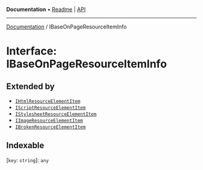 **Documentation** • [Readme](../README.md) \| [API](../globals.md)

***

[Documentation](../README.md) / IBaseOnPageResourceItemInfo

# Interface: IBaseOnPageResourceItemInfo

## Extended by

- [`IHtmlResourceElementItem`](IHtmlResourceElementItem.md)
- [`IScriptResourceElementItem`](IScriptResourceElementItem.md)
- [`IStylesheetResourceElementItem`](IStylesheetResourceElementItem.md)
- [`IImageResourceElementItem`](IImageResourceElementItem.md)
- [`IBrokenResourceElementItem`](IBrokenResourceElementItem.md)

## Indexable

 \[`key`: `string`\]: `any`
